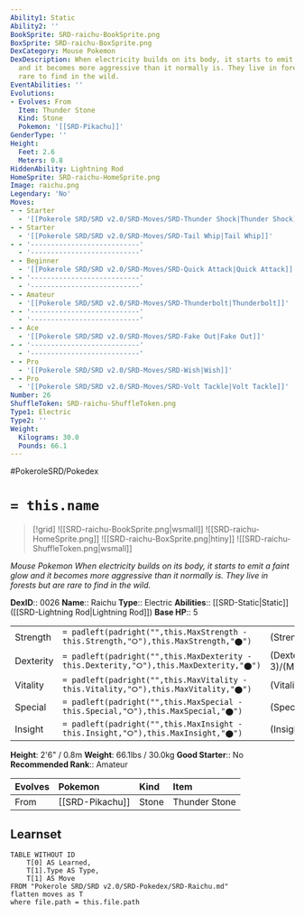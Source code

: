 ```yaml
---
Ability1: Static
Ability2: ''
BookSprite: SRD-raichu-BookSprite.png
BoxSprite: SRD-raichu-BoxSprite.png
DexCategory: Mouse Pokemon
DexDescription: When electricity builds on its body, it starts to emit a faint glow
  and it becomes more aggressive than it normally is. They live in forests but are
  rare to find in the wild.
EventAbilities: ''
Evolutions:
- Evolves: From
  Item: Thunder Stone
  Kind: Stone
  Pokemon: '[[SRD-Pikachu]]'
GenderType: ''
Height:
  Feet: 2.6
  Meters: 0.8
HiddenAbility: Lightning Rod
HomeSprite: SRD-raichu-HomeSprite.png
Image: raichu.png
Legendary: 'No'
Moves:
- - Starter
  - '[[Pokerole SRD/SRD v2.0/SRD-Moves/SRD-Thunder Shock|Thunder Shock]]'
- - Starter
  - '[[Pokerole SRD/SRD v2.0/SRD-Moves/SRD-Tail Whip|Tail Whip]]'
- - '---------------------------'
  - '---------------------------'
- - Beginner
  - '[[Pokerole SRD/SRD v2.0/SRD-Moves/SRD-Quick Attack|Quick Attack]]'
- - '---------------------------'
  - '---------------------------'
- - Amateur
  - '[[Pokerole SRD/SRD v2.0/SRD-Moves/SRD-Thunderbolt|Thunderbolt]]'
- - '---------------------------'
  - '---------------------------'
- - Ace
  - '[[Pokerole SRD/SRD v2.0/SRD-Moves/SRD-Fake Out|Fake Out]]'
- - '---------------------------'
  - '---------------------------'
- - Pro
  - '[[Pokerole SRD/SRD v2.0/SRD-Moves/SRD-Wish|Wish]]'
- - Pro
  - '[[Pokerole SRD/SRD v2.0/SRD-Moves/SRD-Volt Tackle|Volt Tackle]]'
Number: 26
ShuffleToken: SRD-raichu-ShuffleToken.png
Type1: Electric
Type2: ''
Weight:
  Kilograms: 30.0
  Pounds: 66.1
---
```


#PokeroleSRD/Pokedex

# `= this.name`

> [!grid]
> ![[SRD-raichu-BookSprite.png|wsmall]]
> ![[SRD-raichu-HomeSprite.png]]
> ![[SRD-raichu-BoxSprite.png|htiny]]
> ![[SRD-raichu-ShuffleToken.png|wsmall]]


*Mouse Pokemon*
*When electricity builds on its body, it starts to emit a faint glow and it becomes more aggressive than it normally is. They live in forests but are rare to find in the wild.*

**DexID**:: 0026
**Name**:: Raichu
**Type**:: Electric
**Abilities**:: [[SRD-Static|Static]] ([[SRD-Lightning Rod|Lightning Rod]])
**Base HP**:: 5

|           |                                                                                        |                                          |
| --------- | -------------------------------------------------------------------------------------- | ---------------------------------------- |
| Strength  | `= padleft(padright("",this.MaxStrength - this.Strength,"⭘"),this.MaxStrength,"⬤")`    | (Strength::2)/(MaxStrength::5)   |
| Dexterity | `= padleft(padright("",this.MaxDexterity - this.Dexterity,"⭘"),this.MaxDexterity,"⬤")` | (Dexterity:: 3)/(MaxDexterity::6) |
| Vitality  | `= padleft(padright("",this.MaxVitality - this.Vitality,"⭘"),this.MaxVitality,"⬤")`    | (Vitality::2)/(MaxVitality::4)   |
| Special   | `= padleft(padright("",this.MaxSpecial - this.Special,"⭘"),this.MaxSpecial,"⬤")`       | (Special::3)/(MaxSpecial::6)     |
| Insight   | `= padleft(padright("",this.MaxInsight - this.Insight,"⭘"),this.MaxInsight,"⬤")`       | (Insight::2)/(MaxInsight::5)     |

**Height**: 2'6" / 0.8m
**Weight**: 66.1lbs / 30.0kg
**Good Starter**:: No
**Recommended Rank**:: Amateur

| Evolves   | Pokemon         | Kind   | Item          |
|:----------|:----------------|:-------|:--------------|
| From      | [[SRD-Pikachu]] | Stone  | Thunder Stone |

## Learnset

```dataview
TABLE WITHOUT ID
    T[0] AS Learned,
    T[1].Type AS Type,
    T[1] AS Move
FROM "Pokerole SRD/SRD v2.0/SRD-Pokedex/SRD-Raichu.md"
flatten moves as T
where file.path = this.file.path
```
